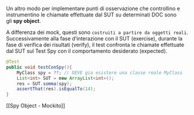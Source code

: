 Un altro modo per implementare punti di osservazione che controllino e instrumentino le chiamate effettuate dal SUT su determinati DOC sono gli **spy object**. 

A differenza dei mock, questi sono `costruiti a partire da oggetti reali`.  
Successivamente alla fase d’interazione con il SUT (exercise), durante la fase di verifica dei risultati (verify), il test confronta le chiamate effettuate dal SUT sul Test Spy con il comportamento desiderato (expected).

```java
@Test
public void testConSpy(){
	MyClass spy = ??; // DEVE gia esistere una classe reale MyClass
	List<int> SUT = new ArrayList<int>();
	res = SUT.somma(spy);
	assertThat(res).isEqualTo(14);
}
```

[[Spy Object - Mockito]]